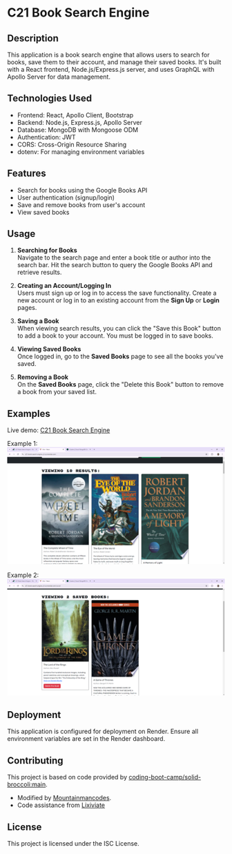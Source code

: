 # C21 Book Search Engine

## Description

This application is a book search engine that allows users to search for books, save them to their account, and manage their saved books. It's built with a React frontend, Node.js/Express.js server, and uses GraphQL with Apollo Server for data management.

## Technologies Used

- Frontend: React, Apollo Client, Bootstrap
- Backend: Node.js, Express.js, Apollo Server
- Database: MongoDB with Mongoose ODM
- Authentication: JWT
- CORS: Cross-Origin Resource Sharing
- dotenv: For managing environment variables

## Features

- Search for books using the Google Books API
- User authentication (signup/login)
- Save and remove books from user's account
- View saved books

## Usage

1. **Searching for Books**  
   Navigate to the search page and enter a book title or author into the search bar. Hit the search button to query the Google Books API and retrieve results.

2. **Creating an Account/Logging In**  
   Users must sign up or log in to access the save functionality. Create a new account or log in to an existing account from the **Sign Up** or **Login** pages.

3. **Saving a Book**  
   When viewing search results, you can click the "Save this Book" button to add a book to your account. You must be logged in to save books.

4. **Viewing Saved Books**  
   Once logged in, go to the **Saved Books** page to see all the books you've saved.

5. **Removing a Book**  
   On the **Saved Books** page, click the "Delete this Book" button to remove a book from your saved list.

## Examples

Live demo: [C21 Book Search Engine](https://c21-book-search-engine-y1ui.onrender.com)

Example 1: ![Book Search Results](./images/C21%20Example%201.png)

Example 2: ![Books Saved List](./images/C21%20Example%202%20.png)

## Deployment

This application is configured for deployment on Render. Ensure all environment variables are set in the Render dashboard.

## Contributing

This project is based on code provided by [coding-boot-camp/solid-broccoli:main](https://github.com/coding-boot-camp/solid-broccoli).

- Modified by [Mountainmancodes](https://github.com/Mountainmancodes).
- Code assistance from [Lixiviate](https://github.com/Lixiviate)

## License

This project is licensed under the ISC License.
